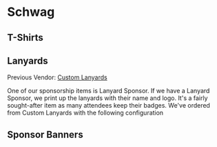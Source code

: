 # Schwag

## T-Shirts

## Lanyards

Previous Vendor: [Custom Lanyards](https://www.customlanyards.com/)

One of our sponsorship items is Lanyard Sponsor. If we have a Lanyard Sponsor, we print up the lanyards with their name and logo. It's a fairly sought-after item as many attendees keep their badges. We've ordered from Custom Lanyards with the following configuration

## Sponsor Banners
